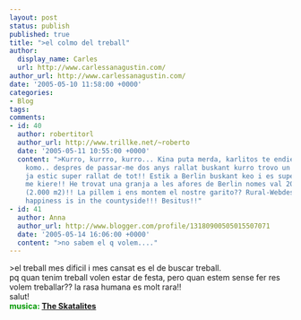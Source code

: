 ```yaml
---
layout: post
status: publish
published: true
title: ">el colmo del treball"
author:
  display_name: Carles
  url: http://www.carlessanagustin.com/
author_url: http://www.carlessanagustin.com/
date: '2005-05-10 11:58:00 +0000'
categories:
- Blog
tags:
comments:
- id: 40
  author: robertitorl
  author_url: http://www.trillke.net/~roberto
  date: '2005-05-11 10:55:00 +0000'
  content: ">Kurro, kurrro, kurro... Kina puta merda, karlitos te endiendo y no sabes
    komo.. despres de passar-me dos anys rallat buskant kurro trovo un i als 20 dies
    ja estic super rallat de tot!! Estik a Berlin buskant keo i es super chungo nadie
    me kiere!! He trovat una granja a les afores de Berlin nomes val 20.000 Euros
    (2.000 m2)!! La pillem i ens montem el nostre garito?? Rural-Webdesigners.. The
    happiness is in the countyside!!! Besitus!!"
- id: 41
  author: Anna
  author_url: http://www.blogger.com/profile/13180900505015507071
  date: '2005-05-14 16:06:00 +0000'
  content: ">no sabem el q volem...."
---
```

<p>>el treball mes dificil i mes cansat es el de buscar treball.<br />pq quan tenim treball volen estar de festa, pero quan estem sense fer res volem treballar?? la rasa humana es molt rara!!<br />salut!<br /><span style="color:rgb(0,153,0);"><strong>musica: <a href="http://www.artistdirect.com/nad/music/artist/card/0,,493868,00.html?src=search&amp;artist=The+Skatalites" target="_blank">The Skatalites</a></strong></span></p>

